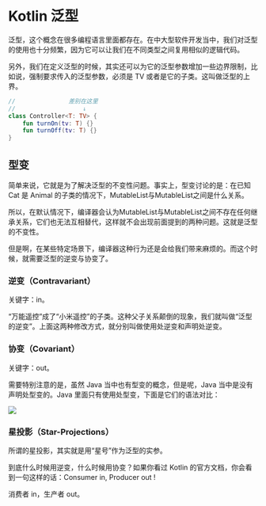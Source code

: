 # Kotlin 泛型

泛型，这个概念在很多编程语言里面都存在。在中大型软件开发当中，我们对泛型的使用也十分频繁，因为它可以让我们在不同类型之间复用相似的逻辑代码。

另外，我们在定义泛型的时候，其实还可以为它的泛型参数增加一些边界限制，比如说，强制要求传入的泛型参数，必须是 TV 或者是它的子类。这叫做泛型的上界。

```kotlin
//               差别在这里
//                   ↓
class Controller<T: TV> {
    fun turnOn(tv: T) {}
    fun turnOff(tv: T) {}
}
```

## 型变

简单来说，它就是为了解决泛型的不变性问题。事实上，型变讨论的是：在已知 Cat 是 Animal 的子类的情况下，MutableList<Cat>与MutableList<Animal>之间是什么关系。

所以，在默认情况下，编译器会认为MutableList<Cat>与MutableList<Animal>之间不存在任何继承关系，它们也无法互相替代，这样就不会出现前面提到的两种问题。这就是泛型的不变性。

但是啊，在某些特定场景下，编译器这种行为还是会给我们带来麻烦的。而这个时候，就需要泛型的逆变与协变了。

### 逆变（Contravariant）

关键字：in。

“万能遥控”成了“小米遥控”的子类。这种父子关系颠倒的现象，我们就叫做“泛型的逆变”。上面这两种修改方式，就分别叫做使用处逆变和声明处逆变。

### 协变（Covariant）

关键字：out。

需要特别注意的是，虽然 Java 当中也有型变的概念，但是呢，Java 当中是没有声明处型变的。Java 里面只有使用处型变，下面是它们的语法对比：

![](https://blog-pic-1251295613.cos.ap-guangzhou.myqcloud.com/1692802159.6509628SmartPic.png)

### 星投影（Star-Projections）

所谓的星投影，其实就是用“星号”作为泛型的实参。

到底什么时候用逆变，什么时候用协变？如果你看过 Kotlin 的官方文档，你会看到一句这样的话：Consumer in, Producer out !

消费者 in，生产者 out。